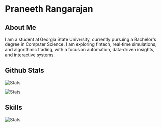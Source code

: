 # Praneeth Rangarajan

## About Me

I am a student at Georgia State University, currently pursuing a Bachelor's degree in Computer Science. I am exploring fintech, real-time simulations, and algorithmic trading, with a focus on automation, data-driven insights, and interactive systems.

## Github Stats

![Stats](https://github-readme-stats.vercel.app/api?username=rangarajanpraneeth&title_color=cccccc&text_color=777777&icon_color=cccccc&border_color=23272e&bg_color=1e2227&show_icons=true&include_all_commits=true&cache_seconds=21600)

![Stats](https://github-readme-stats.vercel.app/api/top-langs/?username=rangarajanpraneeth&layout=compact&title_color=cccccc&text_color=777777&icon_color=cccccc&border_color=23272e&bg_color=1e2227&hide=css,html&cache_seconds=21600)

## Skills

![Stats](https://skillicons.dev/icons?i=c,cpp,cs,js,nodejs,py)
